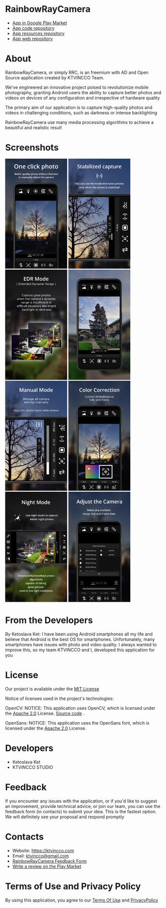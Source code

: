 # RainbowRayCamera

* [App in Google Play Market](https://play.google.com/store/apps/details?id=com.ktvincco.rainbowraycamera)
* [App code repository](https://github.com/ketoslavaket/rainbowraycamera-project)
* [App resources repository](https://github.com/ketoslavaket/rainbowraycamera-resources)
* [App web repository](https://github.com/ketoslavaket/rainbowraycamera-web)

# About

RainbowRayCamera, or simply RRC, is an freemium with AD and Open Source application created by KTVINCCO Team.

We've engineered an innovative project poised to revolutionize mobile photography, granting Android users the ability to capture better photos and videos on devices of any configuration and irrespective of hardware quality

The primary aim of our application is to capture high-quality photos and videos in challenging conditions, such as darkness or intense backlighting

RainbowRayCamera use many media processing algorithms to achieve a beautiful and realistic result

# Screenshots

<div>
  <img src="https://github.com/ketoslavaket/rainbowraycamera/blob/main/images/AppPreviewVertical.jpg" alt="drawing" width="200"/>
  <img src="https://github.com/ketoslavaket/rainbowraycamera/blob/main/images/AppPreviewVertical2.jpg" alt="drawing" width="200"/>
  <img src="https://github.com/ketoslavaket/rainbowraycamera/blob/main/images/AppPreviewVertical3.jpg" alt="drawing" width="200"/>
  <img src="https://github.com/ketoslavaket/rainbowraycamera/blob/main/images/AppPreviewVertical4.jpg" alt="drawing" width="200"/>
  <img src="https://github.com/ketoslavaket/rainbowraycamera/blob/main/images/AppPreviewVertical5.jpg" alt="drawing" width="200"/>
  <img src="https://github.com/ketoslavaket/rainbowraycamera/blob/main/images/AppPreviewVertical6.jpg" alt="drawing" width="200"/>
  <img src="https://github.com/ketoslavaket/rainbowraycamera/blob/main/images/AppPreviewVertical7.jpg" alt="drawing" width="200"/>
  <img src="https://github.com/ketoslavaket/rainbowraycamera/blob/main/images/AppPreviewVertical8.jpg" alt="drawing" width="200"/>
</div>

# From the Developers

By Ketoslava Ket:
I have been using Android smartphones all my life and believe that Android is the best OS for smartphones. Unfortunately, many smartphones have issues with photo and video quality. I always wanted to improve this, so my team KTVINCCO and I, developed this application for you

# License

Our project is available under the [MIT License](https://opensource.org/license/mit)

Notice of licenses used in the project's technologies:

OpenCV:
NOTICE: This application uses OpenCV, which is licensed under the [Apache 2.0](https://www.apache.org/licenses/LICENSE-2.0") License. [Source code](https://github.com/opencv/opencv) .


OpenSans:
NOTICE: This application uses the OpenSans font, which is licensed under the [Apache 2.0](https://www.apache.org/licenses/LICENSE-2.0") License.


# Developers

* Ketoslava Ket
* KTVINCCO STUDIO

# Feedback

If you encounter any issues with the application, or if you'd like to suggest an improvement, provide technical advice, or join our team, you can use the feedback form (in contacts) to submit your idea. This is the fastest option. We will definitely see your proposal and respond promptly

# Contacts

* Website: https://ktvincco.com
* Email: ktvincco@gmail.com
* [RainbowRayCamera Feedback Form](https://ktvincco.com)
* [Write a review on the Play Market](https://play.google.com/store/apps/details?id=com.ktvincco.rainbowraycamera)

# Terms of Use and Privacy Policy

By using this application, you agree to our [Terms Of Use](https://sites.google.com/view/rainbowraycamera-termsofuse/home) and [PrivacyPolicy](https://sites.google.com/view/rainbowraycamera-privacypolicy/home)



